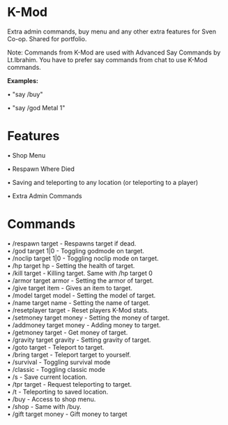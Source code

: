 # K-Mod
Extra admin commands, buy menu and any other extra features for Sven Co-op. Shared for portfolio.

Note: Commands from K-Mod are used with Advanced Say Commands by Lt.Ibrahim. You have to prefer say commands from chat to use K-Mod commands.

<b>Examples:</b>

• "say /buy"

• "say /god Metal 1"

# Features
• Shop Menu

• Respawn Where Died

• Saving and teleporting to any location (or teleporting to a player)

• Extra Admin Commands

# Commands
• /respawn target - Respawns target if dead.<br>
• /god target 1|0 - Toggling godmode on target.<br>
• /noclip target 1|0 - Toggling noclip mode on target.<br>
• /hp target hp - Setting the health of target.<br>
• /kill target - Killing target. Same with /hp target 0<br>
• /armor target armor - Setting the armor of target.<br>
• /give target item - Gives an item to target.<br>
• /model target model - Setting the model of target.<br>
• /name target name - Setting the name of target.<br>
• /resetplayer target - Reset players K-Mod stats.<br>
• /setmoney target money - Setting the money of target.<br>
• /addmoney target money - Adding money to target.<br>
• /getmoney target - Get money of target.<br>
• /gravity target gravity - Setting gravity of target.<br>
• /goto target - Teleport to target.<br>
• /bring target - Teleport target to yourself.<br>
• /survival - Toggling survival mode<br>
• /classic - Toggling classic mode<br>
• /s - Save current location.<br>
• /tpr target - Request teleporting to target.<br>
• /t - Teleporting to saved location.<br>
• /buy - Access to shop menu.<br>
• /shop - Same with /buy.<br>
• /gift target money - Gift money to target<br>
